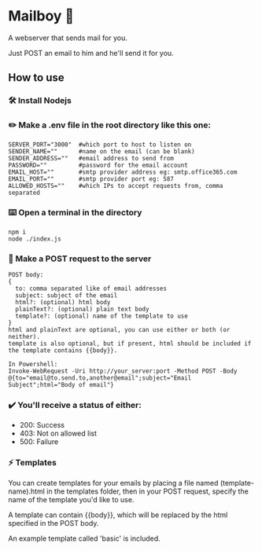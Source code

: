 # Mailboy 📨

A webserver that sends mail for you.

Just POST an email to him and he'll send it for you.

## How to use

### 🛠️ Install Nodejs

### ✏️ Make a .env file in the root directory like this one:
```
SERVER_PORT="3000"  #which port to host to listen on
SENDER_NAME=""      #name on the email (can be blank)
SENDER_ADDRESS=""   #email address to send from
PASSWORD=""         #password for the email account
EMAIL_HOST=""       #smtp provider address eg: smtp.office365.com
EMAIL_PORT=""       #smtp provider port eg: 587
ALLOWED_HOSTS=""    #which IPs to accept requests from, comma separated
```
### ⌨️ Open a terminal in the directory
```
npm i
node ./index.js
```
### 📨 Make a POST request to the server
```
POST body:
{
  to: comma separated like of email addresses
  subject: subject of the email
  html?: (optional) html body
  plainText?: (optional) plain text body
  template?: (optional) name of the template to use 
}
html and plainText are optional, you can use either or both (or neither).
template is also optional, but if present, html should be included if the template contains {{body}}.

In Powershell:
Invoke-WebRequest -Uri http://your_server:port -Method POST -Body @{to="email@to.send.to,another@email";subject="Email Subject";html="Body of email"}
```
### ✔️ You'll receive a status of either:
- 200: Success
- 403: Not on allowed list
- 500: Failure
### ⚡ Templates
You can create templates for your emails by placing a file named (template-name).html in the templates folder, then in your POST request, specify the name of the template you'd like to use.

A template can contain {{body}}, which will be replaced by the html specified in the POST body.

An example template called 'basic' is included.